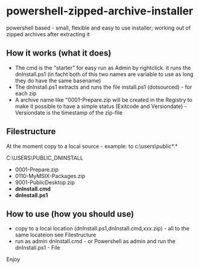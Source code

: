 # powershell-zipped-archive-installer
powershell based - small, flexible and easy to use installer; working out of zipped archives after extracting it


## How it works (what it does)
- The cmd is the "starter" for easy run as Admin by rightclick. it runs the dnInstall.ps1 (in facht both of this two names are variable to use as long they do have the same basename)
- The dnInstall.ps1 extracts and runs the file install.ps1 (dotsourced) - for each zip
- A archive name like "0001-Prepare.zip will be created in the Registry to make it possible to have a simple status (Exitcode and Versiondate) - Versiondate is the timestamp of the zip-file


## Filestructure
At the moment copy to a local source - example: to c:\users\public\*.*

C:\USERS\PUBLIC\_DNINSTALL
- 0001-Prepare.zip
- 0110-MyMSIX-Packages.zip
- 9001-PublicDesktop.zip
- **dnInstall.cmd**
- **dnInstall.ps1**


## How to use (how you should use)
- copy to a local location (dnInstall.ps1,dnInstall.cmd,xxx.zip) - all to the same locateion see Filestructure
- run as admin dnInstall.cmd - or Powershell as admin and run the dnInstall.ps1 - File

Enjoy
